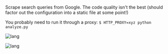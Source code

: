 Scrape search queries from Google. The code quality isn't the best (should factor out the configuration into a static file at some point!)

You probably need to run it through a proxy: `$ HTTP_PROXY=xyz python analyze.py`

![lang](https://raw.githubusercontent.com/erikbern/eigenstuff/master/prog_lang_matrix.png)

![lang](https://raw.githubusercontent.com/erikbern/eigenstuff/master/prog_lang_matrix_eig.png)
